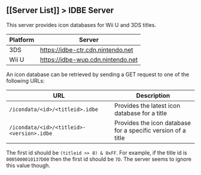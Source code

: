 ## [[Server List]] > IDBE Server

This server provides icon databases for Wii U and 3DS titles.

| Platform | Server |
| --- | --- |
| 3DS | https://idbe-ctr.cdn.nintendo.net |
| Wii U | https://idbe-wup.cdn.nintendo.net |

An icon database can be retrieved by sending a GET request to one of the following URLs:

| URL | Description |
| --- | --- |
| `/icondata/<id>/<titleid>.idbe` | Provides the latest icon database for a title |
| `/icondata/<id>/<titleid>-<version>.idbe` | Provides the icon database for a specific version of a title |

The first id should be `(titleid >> 8) & 0xFF`. For example, if the title id is `0005000010137D00` then the first id should be `7D`. The server seems to ignore this value though.